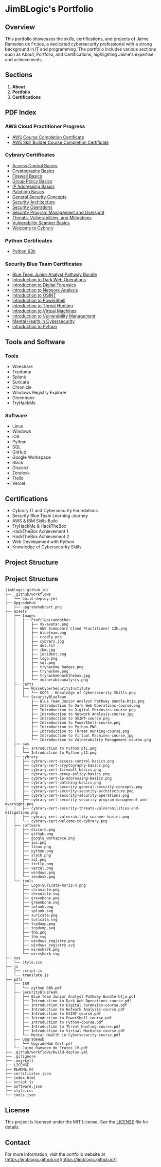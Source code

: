 # JimBLogic's Portfolio

## Overview

This portfolio showcases the skills, certifications, and projects of Jaime Ramsden de Frutos, a dedicated cybersecurity professional with a strong background in IT and programming. The portfolio includes various sections such as About, Portfolio, and Certifications, highlighting Jaime's expertise and achievements.

## Sections

1. **About**
2. **Portfolio**
3. **Certifications**

## PDF Index

### AWS Cloud Practitioner Progress
- [AWS Course Completion Certificate](assets/pdfs/aws/156_3_6860342_1735817985_AWS%20Course%20Completion%20Certificate.pdf)
- [AWS Skill Builder Course Completion Certificate](assets/pdfs/aws/18443_5_6860342_1735810643_AWS%20Skill%20Builder%20Course%20Completion%20Certificate.pdf)

### Cybrary Certificates
- [Access Control Basics](assets/pdfs/cybrary/cybrary-cert-access-control-basics.pdf)
- [Cryptography Basics](assets/pdfs/cybrary/cybrary-cert-cryptography-basics.pdf)
- [Firewall Basics](assets/pdfs/cybrary/cybrary-cert-firewall-basics.pdf)
- [Group Policy Basics](assets/pdfs/cybrary/cybrary-cert-group-policy-basics.pdf)
- [IP Addressing Basics](assets/pdfs/cybrary/cybrary-cert-ip-addressing-basics.pdf)
- [Patching Basics](assets/pdfs/cybrary/cybrary-cert-patching-basics.pdf)
- [General Security Concepts](assets/pdfs/cybrary/cybrary-cert-security-general-security-concepts.pdf)
- [Security Architecture](assets/pdfs/cybrary/cybrary-cert-security-security-architecture.pdf)
- [Security Operations](assets/pdfs/cybrary/cybrary-cert-security-security-operations.pdf)
- [Security Program Management and Oversight](assets/pdfs/cybrary/cybrary-cert-security-security-program-management-and-oversight.pdf)
- [Threats, Vulnerabilities, and Mitigations](assets/pdfs/cybrary/cybrary-cert-security-threats-vulnerabilities-and-mitigations.pdf)
- [Vulnerability Scanner Basics](assets/pdfs/cybrary/cybrary-cert-vulnerability-scanner-basics.pdf)
- [Welcome to Cybrary](assets/pdfs/cybrary/cybrary-cert-welcome-to-cybrary.pdf)

### Python Certificates
- [Python 60h](assets/pdfs/IBM/python%2060h.pdf)

### Security Blue Team Certificates
- [Blue Team Junior Analyst Pathway Bundle](assets/pdfs/SecurityBlueTeam/Blue%20Team%20Junior%20Analyst%20Pathway%20Bundle-btja.pdf)
- [Introduction to Dark Web Operations](assets/pdfs/SecurityBlueTeam/Introduction%20to%20Dark%20Web%20Operations-course.pdf)
- [Introduction to Digital Forensics](assets/pdfs/SecurityBlueTeam/Introduction%20to%20Digital%20Forensics-course.pdf)
- [Introduction to Network Analysis](assets/pdfs/SecurityBlueTeam/Introduction%20to%20Network%20Analysis-course.pdf)
- [Introduction to OSINT](assets/pdfs/SecurityBlueTeam/Introduction%20to%20OSINT-course.pdf)
- [Introduction to PowerShell](assets/pdfs/SecurityBlueTeam/Introduction%20to%20PowerShell-course.pdf)
- [Introduction to Threat Hunting](assets/pdfs/SecurityBlueTeam/Introduction%20to%20Threat%20Hunting-course.pdf)
- [Introduction to Virtual Machines](assets/pdfs/SecurityBlueTeam/Introduction%20to%20Virtual%20Machines-course.pdf)
- [Introduction to Vulnerability Management](assets/pdfs/SecurityBlueTeam/Introduction%20to%20Vulnerability%20Management-course.pdf)
- [Mental Health in Cybersecurity](assets/pdfs/SecurityBlueTeam/Mental%20Health%20in%20Cybersecurity-course.pdf)
- [Introduction to Python](assets/pdfs/SecurityBlueTeam/Introduction%20to%20Python-course.pdf)

## Tools and Software

### Tools
- Wireshark
- Tcpdump
- Splunk
- Suricata
- Chronicle
- Windows Registry Explorer
- Greenbone
- TryHackMe

### Software
- Linux
- Windows
- iOS
- Python
- SQL
- GitHub
- Google Workspace
- Slack
- Discord
- Zendesk
- Trello
- Vercel

## Certifications

- Cybrary IT and Cybersecurity Foundations
- Security Blue Team Learning Journey
- AWS & IBM Skills Build
- TryHackMe & HackTheBox
- HackTheBox Achievement 1
- HackTheBox Achievement 2
- Web Development with Python
- Knowledge of Cybersecurity Skills

## Project Structure

## Project Structure
```
jimblogic.github.io/
├── .github/workflows
│   └── build-deploy.yml
├── UpgradeHub
│   ├── upgradehubcert.png
├── assets
│   ├── Images
│   │   ├── Profilepicandother
│   │   │   ├── my-avatar.png
│   │   │   ├── AWS SimuLearn Cloud Practitioner 12h.png
│   │   │   ├── blueteam.png
│   │   │   ├── credly.png
│   │   │   ├── cybrary.jpg
│   │   │   ├── dot.txt
│   │   │   ├── ibm.jpg
│   │   │   ├── incident.png
│   │   │   ├── logo.png
│   │   │   ├── sql.png
│   │   │   ├── tryhackme badges.png
│   │   │   ├── tryhackme.png
│   │   │   ├── tryhackmehackthebox.jpg
│   │   │   └── vulnerableanalysis.png
│   ├── certs
│   │   ├── MosseCyberSecurityInstitute
│   │   │   └── KCCS - Knowledge of Cybersecurity Skills.png
│   │   └── SecurityBlueTeam
│   │       ├── Blue Team Junior Analyst Pathway Bundle-btja.png
│   │       ├── Introduction to Dark Web Operations-course.png
│   │       ├── Introduction to Digital Forensics-course.png
│   │       ├── Introduction to Network Analysis-course.jpg
│   │       ├── Introduction to OSINT-course.png
│   │       ├── Introduction to PowerShell-course.png
│   │       ├── Introduction to Python.PNG
│   │       ├── Introduction to Threat Hunting-course.png
│   │       ├── Introduction to Virtual Machines-course.jpg
│   │       └── Introduction to Vulnerability Management-course.png
│   ├── aws
│   │   ├── Introduction to Python pt1.png
│   │   └── Introduction to Python pt2.png
│   ├── cybrary
│   │   ├── cybrary-cert-access-control-basics.png
│   │   ├── cybrary-cert-cryptography-basics.png
│   │   ├── cybrary-cert-firewall-basics.png
│   │   ├── cybrary-cert-group-policy-basics.png
│   │   ├── cybrary-cert-ip-addressing-basics.png
│   │   ├── cybrary-cert-patching-basics.png
│   │   ├── cybrary-cert-security-general-security-concepts.png
│   │   ├── cybrary-cert-security-security-architecture.png
│   │   ├── cybrary-cert-security-security-operations.png
│   │   ├── cybrary-cert-security-security-program-management-and-oversight.png
│   │   ├── cybrary-cert-security-threats-vulnerabilities-and-mitigations.png
│   │   ├── cybrary-cert-vulnerability-scanner-basics.png
│   │   └── cybrary-cert-welcome-to-cybrary.png
│   ├── software
│   │   ├── discord.png
│   │   ├── github.png
│   │   ├── google_workspace.png
│   │   ├── ios.png
│   │   ├── linux.png
│   │   ├── python.png
│   │   ├── slack.png
│   │   ├── sql.png
│   │   ├── trello.png
│   │   ├── vercel.png
│   │   ├── windows.png
│   │   └── zendesk.png
│   └── tools
│       ├── Logo-Suricata-horiz-R.png
│       ├── chronicle.png
│       ├── chronicle.svg
│       ├── greenbone.png
│       ├── greenbone.svg
│       ├── splunk.png
│       ├── splunk.svg
│       ├── suricata.png
│       ├── suricata.svg
│       ├── tcpdump.png
│       ├── tcpdump.svg
│       ├── thm.png
│       ├── thm.svg
│       ├── windows_registry.png
│       ├── windows_registry.svg
│       ├── wireshark.png
│       └── wireshark.svg
├── css
│   └── style.css
├── js
│   ├── script.js
│   └── translate.js
├── pdfs
│   ├── IBM
│   │   └── python 60h.pdf
│   ├── SecurityBlueTeam
│   │   ├── Blue Team Junior Analyst Pathway Bundle-btja.pdf
│   │   ├── Introduction to Dark Web Operations-course.pdf
│   │   ├── Introduction to Digital Forensics-course.pdf
│   │   ├── Introduction to Network Analysis-course.pdf
│   │   ├── Introduction to OSINT-course.pdf
│   │   ├── Introduction to PowerShell-course.pdf
│   │   ├── Introduction to Python-course.pdf
│   │   ├── Introduction to Threat Hunting-course.pdf
│   │   ├── Introduction to Virtual Machines-course.pdf
│   │   └── Mental Health in Cybersecurity-course.pdf
│   ├── UpgradeHub
│   │   └── UpgradeHub Cert.pdf
│   └── Jaime Ramsden de Frutos CV.pdf
├── .github/workflows/build-deploy.yml
├── .gitignore
├── .nojekyll
├── LICENSE
├── README.md
├── certificates.json
├── index.html
├── script.js
├── software.json
├── style.css
└── tools.json
```
## License

This project is licensed under the MIT License. See the [LICENSE](LICENSE) file for details.

## Contact

For more information, visit the portfolio website at [https://jimblogic.github.io/](https://jimblogic.github.io/)
